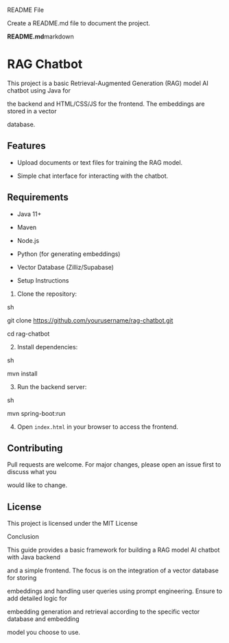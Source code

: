 README File

Create a README.md file to document the project.

**README.md**markdown

# RAG Chatbot

This project is a basic Retrieval-Augmented Generation (RAG) model AI chatbot using Java for 

the backend and HTML/CSS/JS for the frontend. The embeddings are stored in a vector 

database.

## Features

- Upload documents or text files for training the RAG model.

- Simple chat interface for interacting with the chatbot.

## Requirements

- Java 11+

- Maven

- Node.js

- Python (for generating embeddings)

- Vector Database (Zilliz/Supabase)

- Setup Instructions

1. Clone the repository:

 sh

 git clone https://github.com/yourusername/rag-chatbot.git

 cd rag-chatbot

 

2. Install dependencies:

 sh

 mvn install

 

3. Run the backend server:

 sh

 mvn spring-boot:run

 

4. Open `index.html` in your browser to access the frontend.

## Contributing

Pull requests are welcome. For major changes, please open an issue first to discuss what you 

would like to change.

## License

This project is licensed under the MIT License

Conclusion

This guide provides a basic framework for building a RAG model AI chatbot with Java backend 

and a simple frontend. The focus is on the integration of a vector database for storing 

embeddings and handling user queries using prompt engineering. Ensure to add detailed logic for 

embedding generation and retrieval according to the specific vector database and embedding 

model you choose to use.
